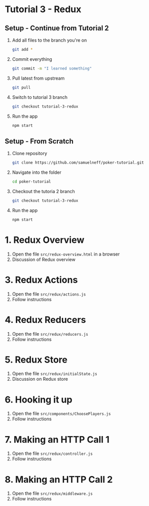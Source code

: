 # Tutorial 3 - Redux

## Setup - Continue from Tutorial 2

1. Add all files to the branch you're on
    ```bash
    git add *
    ```
2. Commit everything
    ```bash
    git commit -m "I learned something"
    ```
3. Pull latest from upstream
   ```bash
   git pull
   ```
4. Switch to tutorial 3 branch
    ```bash
    git checkout tutorial-3-redux
    ```
5. Run the app
    ```bash
    npm start
    ```    

## Setup - From Scratch

1. Clone repository
    ```bash
    git clone https://github.com/samuelneff/poker-tutorial.git
    ```
2. Navigate into the folder
    ```bash
    cd poker-tutorial
    ```
3. Checkout the tutoria 2 branch
    ```bash
    git checkout tutorial-3-redux
    ```
4. Run the app
    ```bash
    npm start
    ```    

# 1. Redux Overview

1. Open the file `src/redux-overview.html` in a browser
2. Discussion of Redux overview
 
# 3. Redux Actions

1. Open the file `src/redux/actions.js`
2. Follow instructions
 
# 4. Redux Reducers

1. Open the file `src/redux/reducers.js`
2. Follow instructions
 
# 5. Redux Store

1. Open the file `src/redux/initialState.js`
2. Discussion on Redux store
 
# 6. Hooking it up

1. Open the file `src/components/ChoosePlayers.js`
2. Follow instructions
 
# 7. Making an HTTP Call 1

1. Open the file `src/redux/controller.js`
2. Follow instructions
 
# 8. Making an HTTP Call 2

1. Open the file `src/redux/middleware.js`
2. Follow instructions
 

